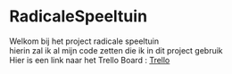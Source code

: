 # RadicaleSpeeltuin
Welkom bij het project radicale speeltuin
<br>
hierin zal ik al mijn code zetten die ik in dit project gebruik
<br>
Hier is een link naar het Trello Board : [Trello](https://trello.com/b/hounCWuy/radicale-speeltuin)
